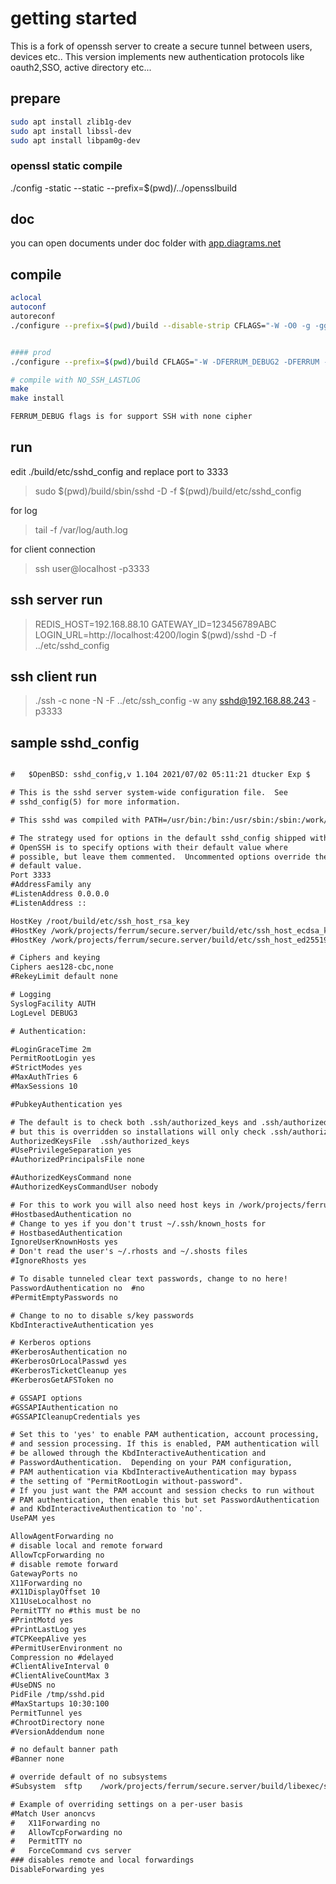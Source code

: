 # getting started
This is a fork of openssh server to create a secure tunnel between users, devices etc..
This version implements new authentication protocols like oauth2,SSO, active directory etc...


## prepare

```bash
sudo apt install zlib1g-dev
sudo apt install libssl-dev
sudo apt install libpam0g-dev


```

### openssl static compile
./config -static --static --prefix=$(pwd)/../opensslbuild

## doc
you can open documents under doc folder with [app.diagrams.net](https://app.diagrams.net)
## compile

```bash
aclocal
autoconf
autoreconf
./configure --prefix=$(pwd)/build --disable-strip CFLAGS="-W -O0 -g -ggdb -DFERRUM_DEBUG2 -DFERRUM -DFERRUM_PROD -I$(pwd)/external/libs/include" CXXFLAGS="-W -O0 -g -ggdb -DFERRUM_DEBUG2 -DFERRUM -DFERRUM_PROD" LDFLAGS="-L$(pwd)/external/libs/lib -l:libhiredis.a" --with-pam


#### prod
./configure --prefix=$(pwd)/build CFLAGS="-W -DFERRUM_DEBUG2 -DFERRUM -DFERRUM_PROD -I$(pwd)/external/libs/include" CXXFLAGS="-W -DFERRUM_DEBUG2 -DFERRUM -DFERRUM_PROD" LDFLAGS="-L$(pwd)/external/libs/lib -l:libhiredis.a " --with-pam --with-ssl-dir=./external/libs

# compile with NO_SSH_LASTLOG
make
make install

FERRUM_DEBUG flags is for support SSH with none cipher

```

## run

edit ./build/etc/sshd_config and replace port to 3333
> sudo $(pwd)/build/sbin/sshd -D  -f $(pwd)/build/etc/sshd_config

for log 
> tail -f /var/log/auth.log

for client  connection
> ssh user@localhost -p3333


## ssh server run
> REDIS_HOST=192.168.88.10 GATEWAY_ID=123456789ABC LOGIN_URL=http://localhost:4200/login $(pwd)/sshd -D  -f ../etc/sshd_config

## ssh client run
> ./ssh -c none -N -F ../etc/ssh_config -w any  sshd@192.168.88.243 -p3333
## sample sshd_config


```html

#	$OpenBSD: sshd_config,v 1.104 2021/07/02 05:11:21 dtucker Exp $

# This is the sshd server system-wide configuration file.  See
# sshd_config(5) for more information.

# This sshd was compiled with PATH=/usr/bin:/bin:/usr/sbin:/sbin:/work/projects/ferrum/secure.server/build/bin

# The strategy used for options in the default sshd_config shipped with
# OpenSSH is to specify options with their default value where
# possible, but leave them commented.  Uncommented options override the
# default value.
Port 3333
#AddressFamily any
#ListenAddress 0.0.0.0
#ListenAddress ::

HostKey /root/build/etc/ssh_host_rsa_key
#HostKey /work/projects/ferrum/secure.server/build/etc/ssh_host_ecdsa_key
#HostKey /work/projects/ferrum/secure.server/build/etc/ssh_host_ed25519_key

# Ciphers and keying
Ciphers aes128-cbc,none
#RekeyLimit default none

# Logging
SyslogFacility AUTH
LogLevel DEBUG3

# Authentication:

#LoginGraceTime 2m
PermitRootLogin yes
#StrictModes yes
#MaxAuthTries 6
#MaxSessions 10

#PubkeyAuthentication yes

# The default is to check both .ssh/authorized_keys and .ssh/authorized_keys2
# but this is overridden so installations will only check .ssh/authorized_keys
AuthorizedKeysFile	.ssh/authorized_keys
#UsePrivilegeSeparation yes
#AuthorizedPrincipalsFile none

#AuthorizedKeysCommand none
#AuthorizedKeysCommandUser nobody

# For this to work you will also need host keys in /work/projects/ferrum/secure.server/build/etc/ssh_known_hosts
#HostbasedAuthentication no
# Change to yes if you don't trust ~/.ssh/known_hosts for
# HostbasedAuthentication
IgnoreUserKnownHosts yes
# Don't read the user's ~/.rhosts and ~/.shosts files
#IgnoreRhosts yes

# To disable tunneled clear text passwords, change to no here!
PasswordAuthentication no  #no
#PermitEmptyPasswords no

# Change to no to disable s/key passwords
KbdInteractiveAuthentication yes

# Kerberos options
#KerberosAuthentication no
#KerberosOrLocalPasswd yes
#KerberosTicketCleanup yes
#KerberosGetAFSToken no

# GSSAPI options
#GSSAPIAuthentication no
#GSSAPICleanupCredentials yes

# Set this to 'yes' to enable PAM authentication, account processing,
# and session processing. If this is enabled, PAM authentication will
# be allowed through the KbdInteractiveAuthentication and
# PasswordAuthentication.  Depending on your PAM configuration,
# PAM authentication via KbdInteractiveAuthentication may bypass
# the setting of "PermitRootLogin without-password".
# If you just want the PAM account and session checks to run without
# PAM authentication, then enable this but set PasswordAuthentication
# and KbdInteractiveAuthentication to 'no'.
UsePAM yes

AllowAgentForwarding no
# disable local and remote forward
AllowTcpForwarding no
# disable remote forward
GatewayPorts no
X11Forwarding no
#X11DisplayOffset 10
X11UseLocalhost no
PermitTTY no #this must be no
#PrintMotd yes
#PrintLastLog yes
#TCPKeepAlive yes
#PermitUserEnvironment no
Compression no #delayed
#ClientAliveInterval 0
#ClientAliveCountMax 3
#UseDNS no
PidFile /tmp/sshd.pid
#MaxStartups 10:30:100
PermitTunnel yes
#ChrootDirectory none
#VersionAddendum none

# no default banner path
#Banner none

# override default of no subsystems
#Subsystem	sftp	/work/projects/ferrum/secure.server/build/libexec/sftp-server

# Example of overriding settings on a per-user basis
#Match User anoncvs
#	X11Forwarding no
#	AllowTcpForwarding no
#	PermitTTY no
#	ForceCommand cvs server
### disables remote and local forwardings 
DisableForwarding yes

```
